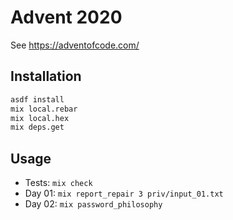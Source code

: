 # Advent 2020

See https://adventofcode.com/

## Installation

```sh
asdf install
mix local.rebar
mix local.hex
mix deps.get
```

## Usage

- Tests: `mix check`
- Day 01: `mix report_repair 3 priv/input_01.txt`
- Day 02: `mix password_philosophy`
